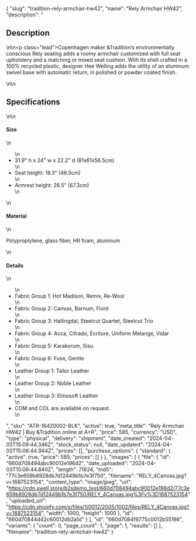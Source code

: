 {
  "slug": "tradition-rely-armchair-hw42",
  "name": "Rely Armchair HW42",
  "description": "<h2>Description</h2>\n<!-- split -->\n<p class=\"lead\">Copenhagen maker &amp;Tradition’s environmentally conscious Rely seating adds a roomy armchair customized with full seat upholstery and a matching or mixed seat cushion. With its shell crafted in a 100% recycled plastic, designer Hee Welling adds the utility of an aluminum swivel base with automatic return, in polished or powder coated finish.</p>\n<!-- split -->\n<h2>Specifications</h2>\n<!-- split -->\n<h4>Size</h4>\n<ul>\n<li>31.9\" h x 24\" w x 22.2\" d (81x61x56.5cm)</li>\n<li>Seat height: 18.3\" (46.5cm)</li>\n<li>Armrest height: 26.5\" (67.3cm)</li>\n</ul>\n<h4>Material</h4>\n<p>Polyproplylene, glass fiber, HR foam, aluminum</p>\n<h4>Details</h4>\n<ul>\n<li>Fabric Group 1: Hot Madison, Remix, Re-Wool</li>\n<li>Fabric Group 2: Canvas, Barnum, Fiord</li>\n<li>Fabric Group 3: Hallingdal, Steelcut Quartet, Steelcut Trio</li>\n<li>Fabric Group 4: Acca, Cifrado, Ecriture, Uniform Melange, Vidar</li>\n<li>Fabric Group 5: Karakorum, Sisu</li>\n<li>Fabric Group 6: Fuse, Gentle</li>\n<li>Leather Group 1: Tailor Leather</li>\n<li>Leather Group 2: Noble Leather</li>\n<li>Leather Group 3: Elmosoft Leather</li>\n<li>COM and COL are available on request.</li>\n</ul>",
  "sku": "ATR-16420002-BLK",
  "active": true,
  "meta_title": "Rely Armchair HW42 | Buy &Tradition online at A+R",
  "price": 585,
  "currency": "USD",
  "type": "physical",
  "delivery": "shipment",
  "date_created": "2024-04-03T15:06:44.346Z",
  "stock_status": null,
  "date_updated": "2024-04-03T15:06:44.944Z",
  "prices": [],
  "purchase_options": {
    "standard": {
      "active": true,
      "price": 585,
      "prices": []
    }
  },
  "images": [
    {
      "file": {
        "id": "660d708494abc90012e196d2",
        "date_uploaded": "2024-04-03T15:06:44.840Z",
        "length": 71624,
        "md5": "77c3e659b8928db7d12449b1b7e3f750",
        "filename": "RELY_4Canvas.jpg?v=1687523154",
        "content_type": "image/jpeg",
        "url": "https://cdn.swell.store/b2sdemo_test/660d708494abc90012e196d2/77c3e659b8928db7d12449b1b7e3f750/RELY_4Canvas.jpg%3Fv%3D1687523154",
        "uploaded_url": "https://cdn.shopify.com/s/files/1/0012/2005/1002/files/RELY_4Canvas.jpg?v=1687523154",
        "width": 1000,
        "height": 1000
      },
      "id": "660d70844d42c60012db2a1d"
    }
  ],
  "id": "660d7084f6775c0012b55166",
  "variants": {
    "count": 0,
    "page_count": 1,
    "page": 1,
    "results": []
  },
  "filename": "tradition-rely-armchair-hw42"
}
